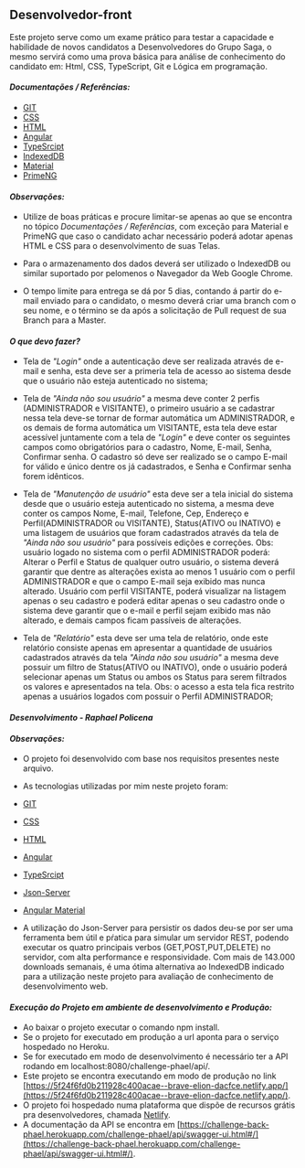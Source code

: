 ## Desenvolvedor-front

Este projeto serve como um exame prático para testar a capacidade e habilidade de novos candidatos
a Desenvolvedores do Grupo Saga, o mesmo servirá como uma prova básica para análise de conhecimento
do candidato em: Html, CSS, TypeScript, Git e Lógica em programação.   

#### _Documentações / Referências:_

* [GIT](https://git-scm.com/doc)
* [CSS](https://developer.mozilla.org/pt-BR/docs/Web/CSS)
* [HTML](https://developer.mozilla.org/pt-BR/docs/Web/HTML)
* [Angular](https://angular.io/docs)
* [TypeSrcipt](https://www.typescriptlang.org/docs/home.html)
* [IndexedDB](https://developer.mozilla.org/pt-BR/docs/Web/API/IndexedDB_API)
* [Material](https://material.angular.io/)
* [PrimeNG](https://www.primefaces.org/primeng/)

#### _Observações:_
* Utilize de boas práticas e procure limitar-se apenas ao que se encontra no tópico _Documentações / Referências_, com
exceção para Material e PrimeNG que caso o candidato achar necessário poderá adotar apenas HTML e CSS para o
desenvolvimento de suas Telas.

* Para o armazenamento dos dados deverá ser utilizado o IndexedDB ou similar suportado por pelomenos o Navegador 
da Web Google Chrome.

* O tempo limite para entrega se dá por 5 dias, contando á partir do e-mail enviado para o candidato, o mesmo
deverá criar uma branch com o seu nome, e o término se da após a solicitação de Pull request de sua Branch para a Master. 

#### _O que devo fazer?_

* Tela de _"Login"_ onde a autenticação deve ser realizada através de e-mail e senha, esta deve ser
a primeria tela de acesso ao sistema desde que o usuário não esteja autenticado no sistema;

* Tela de _"Ainda não sou usuário"_ a mesma deve conter 2 perfis (ADMINISTRADOR e VISITANTE), 
o primeiro usuário a se cadastrar nessa tela deve-se tornar de formar automática um ADMINISTRADOR, 
e os demais de forma automática um VISITANTE, esta tela deve estar acessível juntamente com a tela de  _"Login"_ 
e deve conter os seguintes campos como obrigatórios para o cadastro, Nome, E-mail, Senha, Confirmar senha. 
O cadastro só deve ser realizado se o campo E-mail for válido e único dentre os já cadastrados, e Senha e 
Confirmar senha forem idênticos.

* Tela de _"Manutenção de usuário"_ esta deve ser a tela inicial do sistema desde que o usuário esteja autenticado 
no sistema, a mesma deve conter os campos Nome, E-mail, Telefone, Cep, Endereço e Perfil(ADMINISTRADOR ou VISITANTE), 
Status(ATIVO ou INATIVO) e uma listagem de usuários que foram cadastrados através da tela de _"Ainda não sou usuário"_
para possíveis edições e correções. Obs: usuário logado no sistema com o perfil ADMINISTRADOR 
poderá: Alterar o Perfil e Status de qualquer outro usuário, o sistema deverá garantir que dentre as alterações exista
ao menos 1 usuário com o perfil ADMINISTRADOR e que o campo E-mail seja exibido mas nunca alterado. Usuário com perfil
VISITANTE, poderá visualizar na listagem apenas o seu cadastro e poderá editar apenas o seu cadastro onde o sistema
deve garantir que o e-mail e perfil sejam exibido mas não alterado, e demais campos ficam passíveis de alterações.

* Tela de _"Relatório"_ esta deve ser uma tela de relatório, onde este relatório consiste apenas em apresentar a
quantidade de usuários cadastrados através da tela _"Ainda não sou usuário"_ a mesma deve possuir um filtro de
Status(ATIVO ou INATIVO), onde o usuário poderá selecionar apenas um Status ou ambos os Status para serem filtrados
os valores e apresentados na tela. Obs: o acesso a esta tela fica restrito apenas a usuários logados com possuir o
Perfil ADMINISTRADOR;



#### _Desenvolvimento - Raphael Policena_

#### _Observações:_
* O projeto foi desenvolvido com base nos requisitos presentes neste arquivo.

* As tecnologias utilizadas por mim neste projeto foram: 

* [GIT](https://git-scm.com/doc)
* [CSS](https://developer.mozilla.org/pt-BR/docs/Web/CSS)
* [HTML](https://developer.mozilla.org/pt-BR/docs/Web/HTML)
* [Angular](https://angular.io/docs)
* [TypeSrcipt](https://www.typescriptlang.org/docs/home.html)
* [Json-Server](https://github.com/typicode/json-server)
* [Angular Material](https://material.angular.io/)

* A utilização do Json-Server para persistir os dados deu-se por ser uma ferramenta bem útil e pŕatica para simular um servidor REST,
podendo executar os quatro principais verbos (GET,POST,PUT,DELETE) no servidor, com alta performance e responsividade. 
Com mais de 143.000 downloads semanais, é uma ótima alternativa ao IndexedDB indicado para a utilização neste projeto para avaliação de conhecimento
de desenvolvimento web.

#### _Execução do Projeto em ambiente de desenvolvimento e Produção:_
* Ao baixar o projeto executar o comando npm install.
* Se o projeto for executado em produção a url aponta para o serviço hospedado no Heroku.
* Se for executado em modo de desenvolvimento é necessário ter a API rodando em localhost:8080/challenge-phael/api/.
* Este projeto se encontra executando em modo de produção no link [https://5f24f6fd0b211928c400acae--brave-elion-dacfce.netlify.app/](https://5f24f6fd0b211928c400acae--brave-elion-dacfce.netlify.app/).
* O projeto foi hospedado numa plataforma que dispõe de recursos grátis pra desenvolvedores, chamada [Netlify](https://www.netlify.com/).
* A documentação da API se encontra em [https://challenge-back-phael.herokuapp.com/challenge-phael/api/swagger-ui.html#/](https://challenge-back-phael.herokuapp.com/challenge-phael/api/swagger-ui.html#/).
